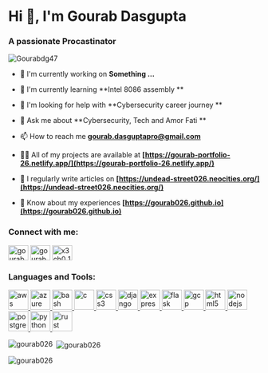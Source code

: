 # Hi 👋, I'm Gourab Dasgupta

### A passionate Procastinator 

<p align="left"> <img src="https://komarev.com/ghpvc/?username=gourab026" alt="Gourabdg47" /> </p>

- 🔭 I'm currently working on **Something ...**

- 🌱 I'm currently learning **Intel 8086 assembly **

- 🤝 I'm looking for help with **Cybersecurity career journey **

- 💬 Ask me about **Cybersecurity, Tech and Amor Fati **

- 📫 How to reach me **gourab.dasguptapro@gmail.com**

- 👨‍💻 All of my projects are available at **[https://gourab-portfolio-26.netlify.app/](https://gourab-portfolio-26.netlify.app/)**

- 📝 I regularly write articles on **[https://undead-street026.neocities.org/](https://undead-street026.neocities.org/)**

- 📄 Know about my experiences **[https://gourab026.github.io](https://gourab026.github.io)**

<h3 align="left">Connect with me:</h3>
<p align="left">
<a href="https://github.com/gourab026" target="blank"><img align="center" src="https://raw.githubusercontent.com/rahuldkjain/github-profile-readme-generator/master/src/images/icons/Social/github.svg" alt="gourab026" height="30" width="40" /></a>
<a href="https://linkedin.com/in/gourabdasgupta" target="blank"><img align="center" src="https://raw.githubusercontent.com/rahuldkjain/github-profile-readme-generator/master/src/images/icons/Social/linked-in-alt.svg" alt="gourabdasgupta" height="30" width="40" /></a>
<a href="https://discord.gg/x3ch0_1337" target="blank"><img align="center" src="https://raw.githubusercontent.com/rahuldkjain/github-profile-readme-generator/master/src/images/icons/Social/discord.svg" alt="x3ch0_1337" height="30" width="40" /></a>
</p>

<h3 align="left">Languages and Tools:</h3>
<p align="left"> <a href="https://developer.mozilla.org/en-US/docs/Web/aws" target="_blank" rel="noreferrer"> <img src="https://skillicons.dev/icons?i=aws" alt="aws" width="40" height="40"/> </a> <a href="https://developer.mozilla.org/en-US/docs/Web/azure" target="_blank" rel="noreferrer"> <img src="https://skillicons.dev/icons?i=azure" alt="azure" width="40" height="40"/> </a> <a href="https://developer.mozilla.org/en-US/docs/Web/bash" target="_blank" rel="noreferrer"> <img src="https://skillicons.dev/icons?i=bash" alt="bash" width="40" height="40"/> </a> <a href="https://developer.mozilla.org/en-US/docs/Web/c" target="_blank" rel="noreferrer"> <img src="https://skillicons.dev/icons?i=c" alt="c" width="40" height="40"/> </a> <a href="https://developer.mozilla.org/en-US/docs/Web/css3" target="_blank" rel="noreferrer"> <img src="https://skillicons.dev/icons?i=css" alt="css3" width="40" height="40"/> </a> <a href="https://developer.mozilla.org/en-US/docs/Web/django" target="_blank" rel="noreferrer"> <img src="https://skillicons.dev/icons?i=django" alt="django" width="40" height="40"/> </a> <a href="https://developer.mozilla.org/en-US/docs/Web/express" target="_blank" rel="noreferrer"> <img src="https://skillicons.dev/icons?i=express" alt="express" width="40" height="40"/> </a> <a href="https://developer.mozilla.org/en-US/docs/Web/flask" target="_blank" rel="noreferrer"> <img src="https://skillicons.dev/icons?i=flask" alt="flask" width="40" height="40"/> </a> <a href="https://developer.mozilla.org/en-US/docs/Web/gcp" target="_blank" rel="noreferrer"> <img src="https://skillicons.dev/icons?i=gcp" alt="gcp" width="40" height="40"/> </a> <a href="https://developer.mozilla.org/en-US/docs/Web/html5" target="_blank" rel="noreferrer"> <img src="https://skillicons.dev/icons?i=html" alt="html5" width="40" height="40"/> </a> <a href="https://developer.mozilla.org/en-US/docs/Web/nodejs" target="_blank" rel="noreferrer"> <img src="https://skillicons.dev/icons?i=nodejs" alt="nodejs" width="40" height="40"/> </a> <a href="https://developer.mozilla.org/en-US/docs/Web/postgresql" target="_blank" rel="noreferrer"> <img src="https://skillicons.dev/icons?i=postgres" alt="postgresql" width="40" height="40"/> </a> <a href="https://developer.mozilla.org/en-US/docs/Web/python" target="_blank" rel="noreferrer"> <img src="https://skillicons.dev/icons?i=py" alt="python" width="40" height="40"/> </a> <a href="https://developer.mozilla.org/en-US/docs/Web/rust" target="_blank" rel="noreferrer"> <img src="https://skillicons.dev/icons?i=rust" alt="rust" width="40" height="40"/> </a></p>

<p><img align="left" src="https://github-readme-stats.vercel.app/api/top-langs?username=gourab026&show_icons=true&locale=en&layout=compact" alt="gourab026" /></p>

<p>&nbsp;<img align="center" src="https://github-readme-stats.vercel.app/api?username=gourab026&show_icons=true&locale=en" alt="gourab026" /></p>

<p><img align="center" src="https://github-readme-streak-stats.herokuapp.com/?user=gourab026&" alt="gourab026" /></p>

